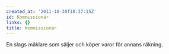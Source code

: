 ```yaml
---
created_at: '2011-10-30T18:37:15Z'
id: Kommissionär
links: {}
title: Kommissionär
---
```


En slags mäklare som säljer och köper varor för annans räkning.
